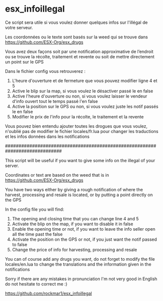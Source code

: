 # esx_infoillegal

Ce script sera utile si vous voulez donner quelques infos sur l'illégal de votre serveur.

Les coordonnées ou le texte sont basés sur la weed qui se trouve dans https://github.com/ESX-Org/esx_drugs

Vous avez deux façons soit par une notification approximative de l’endroit ou se trouve la récolte, traitement et revente ou soit de mettre directement un point sur le GPS

Dans le fichier config vous retrouverez :
1. L'heure d'ouverture et de fermeture que vous pouvez modifier ligne 4 et 5
2. Active le blip sur la map, si vous voulez le désactiver passé le en false
3. Active l'heure d'ouverture ou non, si vous voulez laisser le vendeur d'info ouvert tout le temps passé l'en false
4. Active la position sur le GPS ou non, si vous voulez juste les notif passés le en false
5. Modifier le prix de l'info pour la récolte, le traitement et la revente

Vous pouvez bien entendu ajouter toutes les drogues que vous voulez, n'oublié pas de modifier le fichier locales/fr.lua pour changer les traductions et les infos données dans les notifications

#############################################################################

This script will be useful if you want to give some info on the illegal of your server.

Coordinates or text are based on the weed that is in https://github.com/ESX-Org/esx_drugs

You have two ways either by giving a rough notification of where the harvest, processing and resale is located, or by putting a point directly on the GPS

In the config file you will find:
1. The opening and closing time that you can change line 4 and 5
2. Activate the blip on the map, if you want to disable it in false
3. Enable the opening time or not, if you want to leave the info seller open all the time past the false
4. Activate the position on the GPS or not, if you just want the notif passed to false
5. Change the price of info for harvesting, processing and resale

You can of course add any drugs you want, do not forget to modify the file locales/en.lua to change the translations and the information given in the notifications

Sorry if there are any mistakes in pronunciation I'm not very good in English do not hesitate to correct me :)

https://github.com/rockmar1/esx_infoillegal
